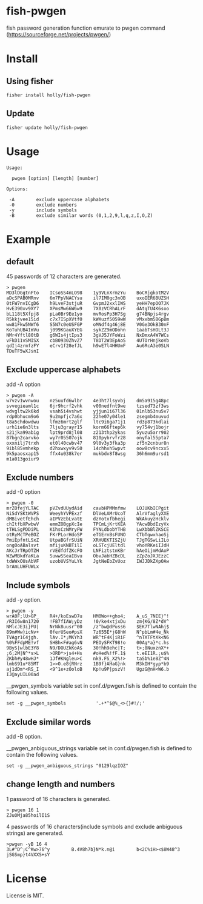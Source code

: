 # fish-pwgen

fish password generation function emurate to pwgen command (https://sourceforge.net/projects/pwgen/)

# Install

## Using fisher

```
fisher install holly/fish-pwgen
```

## Update

```
fisher update holly/fish-pwgen
```

# Usage

```
Usage:

  pwgen [option] [length] [number]

Options:

 -A        exclude uppercase alphabets
 -0        exclude numbers
 -y        include symbols
 -B        exclude similar words (0,1,2,9,l,q,z,I,O,Z)
```

# Example

## default

45 passwords of 12 characters are generated.

```
> pwgen
MD3lDGgtnFto    ICsoSS4nLO98    1y9VLnXrmzYu    BoCRjgkotM2V    aDcSPAB0MRnv    6m7PpVNACYsu    il7IM0gc3nOB    uxoIER6BUZSH
0tFW7nvICgD6    h9LveF3stjuR    GvpmJ2xxlIWS    yeHH7epOO7JK    HvE390xv9XY7    XPmsMw66W6w9    7X0zVCRhALrF    dAtgTU4K6soo
bL118t5Xfpj8    pLa0Br9Ee1yo    mvRosPp3H7Sg    g74BNpjs4rgv    R5kkjvee15id    c7x7ISpXVtf0    kWXuzf5059wW    vMxxbm5BGpBm
ww81Fkw5NWf6    S5N7c0eUSFGP    oMNdf4g46j8E    V0Ge3OkB30nF    KoTuhUB4ImVu    j099KGauXYEG    sykZZ9mODohn    1aabTsHOLt3J
NMr4Yftl80tB    g6WIs4jtIps3    3gVJ5JYFoWzi    NxDmxA4W7WCs    vFkD11vSMISX    cbB0930ZhvZ7    T8DT2W3EpAoS    4UTOrHnjkoVb
gdIj4zrmfzFY    eCrv1f28efJL    h9wE7l4HHUmF    Au6RcA3e0SLN    TDuTF5wXJsnI
```

## Exclude uppercase alphabets

add -A option

```
> pwgen -A
w7vzv1wvnwou    nz5uufd6wlbr    4e3ht7lsyvbj    dm5a915g48pc    svvegieaml1c    6jr9hcrf2vhk    v00nedfnt9we    tzsed73zf3ws
wdvgltw2k6kd    vsah5i4vshwt    yjjun1i67l36    01nlb53nu5v7    rdp0bhucm9o6    9u2mpfjc7a6x    22he07y04le1    zsegmb4muvud
t8a5chdowdwu    lfmz6mrt2glf    ltc9i6ga71j1    rd3p873kdlai    urh1ie6n3lts    7lju3grayr15    korm66ftep6k    vy754vj1bojr
s21jka99abig    lpt9prd8jl08    z213thp2ykas    5yuzu5arr902    87bgn2carvko    wy7r05507ojk    810pybrvfr28    onyfal55pta7
oxxnilj7trxh    et0l40cwbv47    9l0v3y3fka3p    zf5n2cnbur8n    9ibl85vmhekp    d2hxwxyv9v50    14chhxh5wpvt    oow8cv9ncxx5
9k5paosxap15    ffx4u038k7er    mukbdv8f8wsg    36h6mm9ursd1    m1a013goiur9
```

## Exclude numbers

add -0 option

```
> pwgen -0
mrZOfejYLTAC    pVZvdUUydAid    cavbHPMMnfmw    LOJUKbICPgit    NiSdYSKtWVPS    WeeyhYVPExzf    DlVeLAMrUcoT    AlrVfaglyXXE
dMBivetfEhch    aIPVzEbLvatE    dzYotxfbhegi    WkAkuyzHcklv    chItfbXPwbwV    emmZOBgpXcIe    TPCmLjKrtKEA    YAcwBbdEzyVx
tTHLSgPDDiPL    KihsCzNMryFW    FYNLdbobYTHB    LwXbbBlZKSCE    otRyMcTPeBOZ    FKrPLorHdoSP    eTGErnBsFUNO    CTbTgwxhaoSj
PmiEpfntLSxZ    UtpaBGfrSUiN    XRHUEKTISZjU    TJgTGSwLiILo    ongOoABalsvt    mfijuKNBTilI    oLSTcjUEltdl    vhoYRKeiIJdH
AKcJrTRpOTZH    rVEdfdfZKcFO    LNFiztstnKBr    hAeOijmMdAoP    WZwMBkdYaKLa    SuwwSSeaIBvu    ObvJabHZBcDL    zZpZoJXJEzzC
tdWWxOUsAbVF    uzobUVSYuLYk    JgtNeEbZvUoz    IWJJDkZXpOAw    brAmLUHFUWLx
```

## Include symbols

add -y option. 

```
> pwgen -y
wrA0F;lU>GP_    R4+/koEswD7u    HM0Wo++gho4;    A_uS_7NEE}^!    /R3I6w8n1720    !FB7fIAW;yDz    !0/ke4xtjxDu    zm{KG/8Z*dV^
NMlcJE3i}PU|    NrNk8uusr^00    /z^bw@dPuss6    $EK7TlwNAhj$    89m#Ww}icNv+    0ferUSeo#psX    7z655E*jG8hW    N^pbLm#4e_Nk
TVAgr1C4jgh.    lAv.I*;MKYh3    WR^tF4K|iRiF    ^nTXTFtXk<N6    %0%FFdpME!vf    SHBh<F#ag6vN    PEOySFKT98!o    00Ag*a}*c.hs
9ByS|wlbE3Y8    N9/DOUZkKoA$    30!hh9ehc|T;    t>;8NuxznX*+    ;6;2M|N^*s>L    >ORD*>js4+Hs    #oHed%!fF.1$    t.eEI1R.;u$%
ZKbh#y48wHJ*    1Jf#KNgleu>C    nk9.FS_X2%!>    taSb%1e8Z^4N    lmbS91u*85MT    1>>O.e8{RNrz    1B9f}AHaG}nk    M3kIH*gyp*b9
aj1dDm*<RS_I    <9^1e+zOoloB    Kp!u9P|pszV!    UgzG@nH<W6.b    IJ@ayUIL00ad
```


__pwgen_symbols variable set in conf.d/pwgen.fish is defined to contain the following values.

```
set -g __pwgen_symbols           '.+*^$@%_<>{}#!/;'
```

## Exclude similar words

add -B  option.

__pwgen_anbiguous_strings variable set in conf.d/pwgen.fish is defined to contain the following values.

```
set -g __pwgen_anbiguous_strings "0129lqzIOZ"
```

## change length and numbers

1 password of 16 characters is generated.

```
> pwgen 16 1
ZJuOMja85hoilI1S
```

4 passwords of 16 characters(include symbols and exclude anbiguous strings) are generated.

```
>pwgen -yB 16 4
3L#^D^;C^Kw>76^y        B.4V8h7b}N*k.n@i        b<2C%iH><$8W48^3        jSGSmp}t4VXXS+sY
```

# License

License is MIT.
